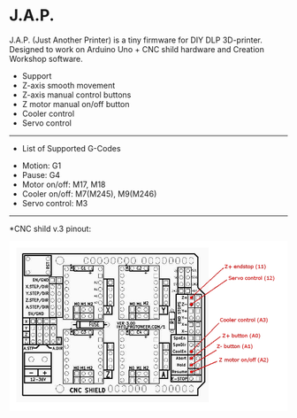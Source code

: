 # J.A.P.

J.A.P. (Just Another Printer) is a tiny firmware for DIY DLP 3D-printer.
Designed to work on Arduino Uno + CNC shild hardware and Creation Workshop software.
* Support
* Z-axis smooth movement
* Z-axis manual control buttons
* Z motor manual on/off button
* Cooler control
* Servo control

***

* List of Supported G-Codes
 - Motion: G1
 - Pause: G4
 - Motor on/off: M17, M18
 - Cooler on/off: M7(M245), M9(M246)
 - Servo control: M3
 
 ***
 
 *CNC shild v.3 pinout:
 
 ![pinout](https://github.com/3DLab-DLP/jap/blob/master/Img/Arduino-CNC-Shield-V3.jpg)


